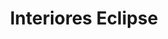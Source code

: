 ---
title: "Interiores Eclipse"
url: /ciudad-autonoma-de-buenos-aires/interiores-eclipse/
shop: Möbel
---